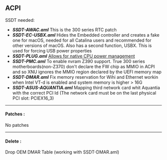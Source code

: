 
## ACPI

SSDT needed:

* ***SSDT-AWAC.aml*** This is the 300 series RTC patch
* ***SSDT-EC-USBX.aml*** Hides the Embedded controller and creates a fake one for macOS, needed for all Catalina users and recommended for other versions of macOS. Also has a second function, USBX. This is used for forcing USB power properties
* ***SSDT-PLUG.aml*** [Allows for native CPU power management](https://dortania.github.io/Getting-Started-With-ACPI/Universal/plug-methods/prebuilt.html)
* ***SSDT-PMC.aml*** To enable nvram Z390 support. True 300 series motherboards(non-Z370) don't declare the FW chip as MMIO in ACPI and so XNU ignores the MMIO region declared by the UEFI memory map
* ***SSDT-DMAR.aml*** Fix memory reservation for Wihi and Ethernet workin when Intel VT-d is enabled and system memory is higher > 16G
* ***SSDT-ASUS-AQUANTIA.aml*** Mapping third network card whit Aquantia with the correct PCI Id (The network card must be on the last physical PCI slot: PCIEX16_3)


---
#### Patches :

No patches

---
#### Delete :

Drop OEM DMAR Table (working with SSDT-DMAR.aml)
